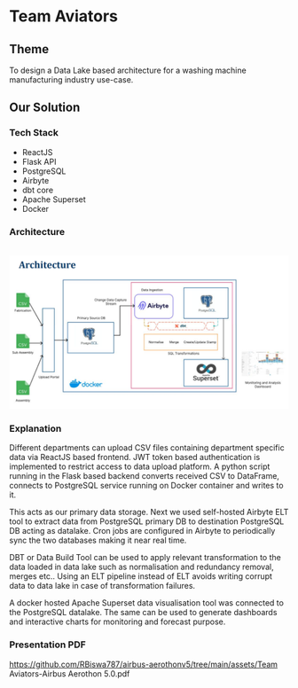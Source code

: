 # Team Aviators

## Theme
To design a Data Lake based architecture for a washing machine manufacturing industry use-case.


## Our Solution
### Tech Stack
* ReactJS
* Flask API
* PostgreSQL
* Airbyte 
* dbt core
* Apache Superset
* Docker

### Architecture 
<br>
<img src="https://github.com/RBiswa787/airbus-aerothonv5/blob/main/assets/archi.png"/>
<br>

### Explanation

Different departments can upload CSV files containing department specific data via ReactJS based frontend.
JWT token based authentication is implemented to restrict access to data upload platform.
A python script running in the Flask based backend converts received CSV to DataFrame, connects to PostgreSQL service running on Docker container and writes to it.

This acts as our primary data storage. Next we used self-hosted Airbyte ELT tool to extract data from PostgreSQL primary DB to destination PostgreSQL DB acting as datalake. Cron jobs are configured in Airbyte to periodically sync the two databases making it near real time.

DBT or Data Build Tool can be used to apply relevant transformation to the data loaded in data lake such as normalisation and redundancy removal, merges etc..
Using an ELT pipeline instead of ELT avoids writing corrupt data to data lake in case of transformation failures.

A docker hosted Apache Superset data visualisation tool was connected to the PostgreSQL datalake. The same can be used to generate dashboards and interactive charts for monitoring and forecast purpose.


### Presentation PDF
https://github.com/RBiswa787/airbus-aerothonv5/tree/main/assets/Team Aviators-Airbus Aerothon 5.0.pdf